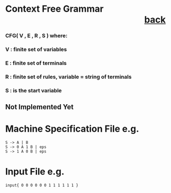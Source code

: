 # Context Free Grammar           <div style="text-align: right">[back](https://github.com/andrewkuhl/Automata)</div>

### CFG( V , E , R , S ) where:
### V : finite set of variables
### E : finite set of terminals
### R : finite set of rules, variable = string of terminals
### S : is the start variable


## Not Implemented Yet
# Machine Specification File e.g.
```
S -> A | B
S -> 0 A 1 B | eps
S -> 1 A 0 B | eps
```

# Input File e.g.
```
input{ 0 0 0 0 0 0 1 1 1 1 1 1 }
```
